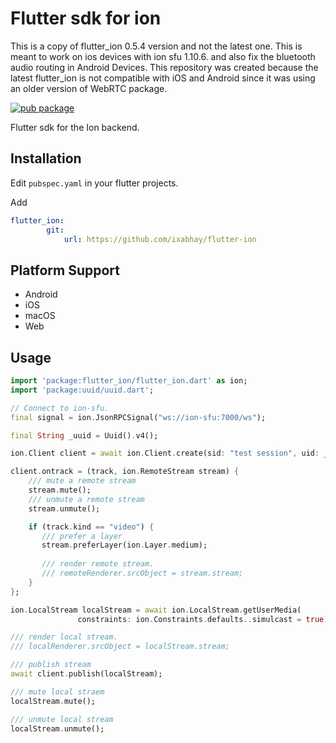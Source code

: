 # Flutter sdk for ion

This is a copy of flutter_ion 0.5.4 version and not the latest one.
This is meant to work on ios devices with ion sfu 1.10.6. and also fix the bluetooth audio routing in Android Devices. 
This repository was created because the latest flutter_ion is not compatible with iOS and Android since it was using an older version of WebRTC package. 

[![pub package](https://img.shields.io/pub/v/flutter_ion.svg)](https://pub.dartlang.org/packages/flutter_ion) 

Flutter sdk for the Ion backend.

## Installation

Edit `pubspec.yaml` in your flutter projects.

Add

```yml
flutter_ion:
        git: 
            url: https://github.com/ixabhay/flutter-ion
```

## Platform Support

* Android
* iOS
* macOS
* Web

## Usage

```dart
import 'package:flutter_ion/flutter_ion.dart' as ion;
import 'package:uuid/uuid.dart';

// Connect to ion-sfu.
final signal = ion.JsonRPCSignal("ws://ion-sfu:7000/ws");

final String _uuid = Uuid().v4();

ion.Client client = await ion.Client.create(sid: "test session", uid: _uuid, signal: signal);

client.ontrack = (track, ion.RemoteStream stream) {
    /// mute a remote stream
    stream.mute();
    /// unmute a remote stream
    stream.unmute();

    if (track.kind == "video") {
       /// prefer a layer
       stream.preferLayer(ion.Layer.medium);
       
       /// render remote stream.
       /// remoteRenderer.srcObject = stream.stream;
    }
};

ion.LocalStream localStream = await ion.LocalStream.getUserMedia(
               constraints: ion.Constraints.defaults..simulcast = true);

/// render local stream.
/// localRenderer.srcObject = localStream.stream;

/// publish stream
await client.publish(localStream);

/// mute local straem
localStream.mute();

/// unmute local stream
localStream.unmute();

```

